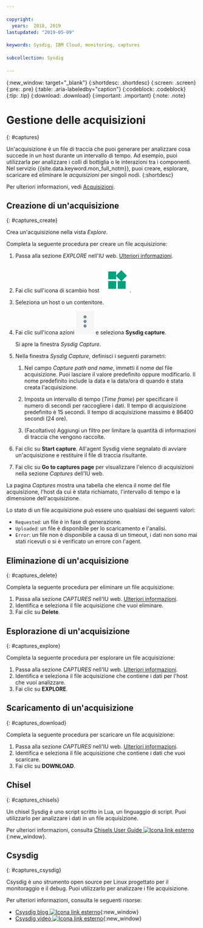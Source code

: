 ```yaml
---

copyright:
  years:  2018, 2019
lastupdated: "2019-05-09"

keywords: Sysdig, IBM Cloud, monitoring, captures

subcollection: Sysdig

---
```


{:new_window: target="_blank"}
{:shortdesc: .shortdesc}
{:screen: .screen}
{:pre: .pre}
{:table: .aria-labeledby="caption"}
{:codeblock: .codeblock}
{:tip: .tip}
{:download: .download}
{:important: .important}
{:note: .note}

# Gestione delle acquisizioni
{: #captures}

Un'acquisizione è un file di traccia che puoi generare per analizzare cosa succede in un host durante un intervallo di tempo. Ad esempio, puoi utilizzarla per analizzare i colli di bottiglia o le interazioni tra i componenti. Nel servizio {{site.data.keyword.mon_full_notm}}, puoi creare, esplorare, scaricare ed eliminare le *acquisizioni* per singoli nodi. 
{:shortdesc}

Per ulteriori informazioni, vedi [Acquisizioni](/docs/services/Monitoring-with-Sysdig?topic=Sysdig-captures#captures).


## Creazione di un'acquisizione
{: #captures_create}

Crea un'acquisizione nella vista *Explore*.

Completa la seguente procedura per creare un file acquisizione:

1. Passa alla sezione *EXPLORE* nell'IU web. [Ulteriori informazioni](/docs/services/Monitoring-with-Sysdig?topic=Sysdig-launch#launch).

2. Fai clic sull'icona di scambio host ![Icona di scambio host](images/switch_hosts.png).

3. Seleziona un host o un contenitore.

4. Fai clic sull'icona azioni ![Icona tre punti](images/actions.png) e seleziona **Sysdig capture**.

    Si apre la finestra *Sysdig Capture*.

5. Nella finestra *Sysdig Capture*, definisci i seguenti parametri:

    1. Nel campo *Capture path and name*, immetti il nome del file acquisizione. Puoi lasciare il valore predefinito oppure modificarlo. Il nome predefinito include la data e la data/ora di quando è stata creata l'acquisizione. 

    2. Imposta un intervallo di tempo (*Time frame*) per specificare il numero di secondi per raccogliere i dati. Il tempo di acquisizione predefinito è 15 secondi. Il tempo di acquisizione massimo è 86400 secondi (24 ore). 

    3. (Facoltativo) Aggiungi un filtro per limitare la quantità di informazioni di traccia che vengono raccolte. 

6. Fai clic su **Start capture**. All'agent Sysdig viene segnalato di avviare un'acquisizione e restituire il file di traccia risultante. 

7. Fai clic su **Go to captures page** per visualizzare l'elenco di acquisizioni nella sezione *Captures* dell'IU web. 

La pagina *Captures* mostra una tabella che elenca il nome del file acquisizione, l'host da cui è stata richiamato, l'intervallo di tempo e la dimensione dell'acquisizione. 

Lo stato di un file acquisizione può essere uno qualsiasi dei seguenti valori:
* `Requested`: un file è in fase di generazione.
* `Uploaded`:  un file è disponibile per lo scaricamento e l'analisi.
* `Error`: un file non è disponibile a causa di un timeout, i dati non sono mai stati ricevuti o si è verificato un errore con l'agent.



## Eliminazione di un'acquisizione
{: #captures_delete}

Completa la seguente procedura per eliminare un file acquisizione:

1. Passa alla sezione *CAPTURES* nell'IU web. [Ulteriori informazioni](/docs/services/Monitoring-with-Sysdig?topic=Sysdig-launch#launch).
2. Identifica e seleziona il file acquisizione che vuoi eliminare.
3. Fai clic su **Delete**.



## Esplorazione di un'acquisizione
{: #captures_explore}

Completa la seguente procedura per esplorare un file acquisizione:

1. Passa alla sezione *CAPTURES* nell'IU web. [Ulteriori informazioni](/docs/services/Monitoring-with-Sysdig?topic=Sysdig-launch#launch).
2. Identifica e seleziona il file acquisizione che contiene i dati per l'host che vuoi analizzare.
3. Fai clic su **EXPLORE**.



## Scaricamento di un'acquisizione
{: #captures_download}

Completa la seguente procedura per scaricare un file acquisizione:

1. Passa alla sezione *CAPTURES* nell'IU web. [Ulteriori informazioni](/docs/services/Monitoring-with-Sysdig?topic=Sysdig-launch#launch).
2. Identifica e seleziona il file acquisizione che contiene i dati che vuoi scaricare.
3. Fai clic su **DOWNLOAD**.


## Chisel
{: #captures_chisels}

Un chisel Sysdig è uno script scritto in Lua, un linguaggio di script. Puoi utilizzarlo per analizzare i dati in un file acquisizione. 

Per ulteriori informazioni, consulta [Chisels User Guide ![Icona link esterno](../../icons/launch-glyph.svg "Icona link esterno")](https://github.com/draios/sysdig/wiki/Chisels-User-Guide){:new_window}.



## Csysdig
{: #captures_csysdig}

Csysdig è uno strumento open source per Linux progettato per il monitoraggio e il debug. Puoi utilizzarlo per analizzare i file acquisizione. 

Per ulteriori informazioni, consulta le seguenti risorse:
* [Csysdig blog ![Icona link esterno](../../icons/launch-glyph.svg "Icona link esterno")](https://sysdig.com/blog/csysdig-explained-visually/){:new_window}
* [Csysdig video ![Icona link esterno](../../icons/launch-glyph.svg "Icona link esterno")](https://www.youtube.com/watch?v=UJ4wVrbP-Q8){:new_window}


